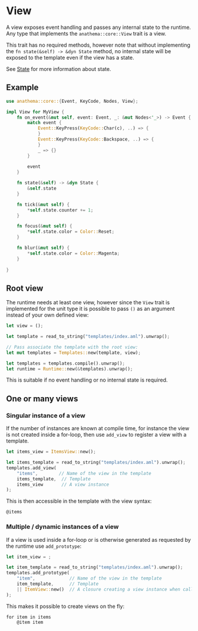 # View

A view exposes event handling and passes any internal state to the runtime.
Any type that implements the `anathema::core::View` trait is a view.

This trait has no required methods, however note that
without implementing the `fn state(&self) -> &dyn State` method, no internal
state will be exposed to the template even if the view has a state.

See [State](./templates/state.md) for more information about state.

## Example

```rust
use anathema::core::{Event, KeyCode, Nodes, View};

impl View for MyView {
    fn on_event(&mut self, event: Event, _: &mut Nodes<'_>) -> Event {
        match event {
            Event::KeyPress(KeyCode::Char(c), ..) => {
            }
            Event::KeyPress(KeyCode::Backspace, ..) => {
            }
            _ => {}
        }
        
        event
    }

    fn state(&self) -> &dyn State {
        &self.state
    }

    fn tick(&mut self) {
        *self.state.counter += 1;
    }

    fn focus(&mut self) {
        *self.state.color = Color::Reset;
    }

    fn blur(&mut self) {
        *self.state.color = Color::Magenta;
    }
    
}
```

## Root view

The runtime needs at least one view, however since the `View` trait is
implemented for the unit type it is possible to pass `()` as an argument
instead of your own defined view:

```rust
let view = ();

let template = read_to_string("templates/index.aml").unwrap();

// Pass associate the template with the root view:
let mut templates = Templates::new(template, view);

let templates = templates.compile().unwrap();
let runtime = Runtime::new(&templates).unwrap();
```

This is suitable if no event handling or no internal state is required.

## One or many views

### Singular instance of a view

If the number of instances are known at compile time, for instance the view is not
created inside a for-loop, then use `add_view` to register a view with a
template.

```rust
let items_view = ItemsView::new();

let items_template = read_to_string("templates/index.aml").unwrap();
templates.add_view(
    "items",        // Name of the view in the template
    items_template,  // Template
    items_view       // A view instance
);
```
This is then accessible in the template with the view syntax:
```
@items
```

### Multiple / dynamic instances of a view

If a view is used inside a for-loop or is otherwise generated as requested by
the runtime use `add_prototype`:

```rust
let item_view = ;

let item_template = read_to_string("templates/index.aml").unwrap();
templates.add_prototype(
    "item",             // Name of the view in the template
    item_template,      // Template
    || ItemView::new()  // A closure creating a view instance when called
);
```
This makes it possible to create views on the fly:
```
for item in items
    @item item
```
